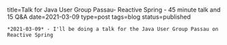 
title=Talk for Java User Group Passau- Reactive Spring - 45 minute talk and 15 Q&A
date=2021-03-09
type=post
tags=blog
status=published
~~~~~~
*2021-03-09* - I'll be doing a talk for the Java User Group Passau on Reactive Spring
            